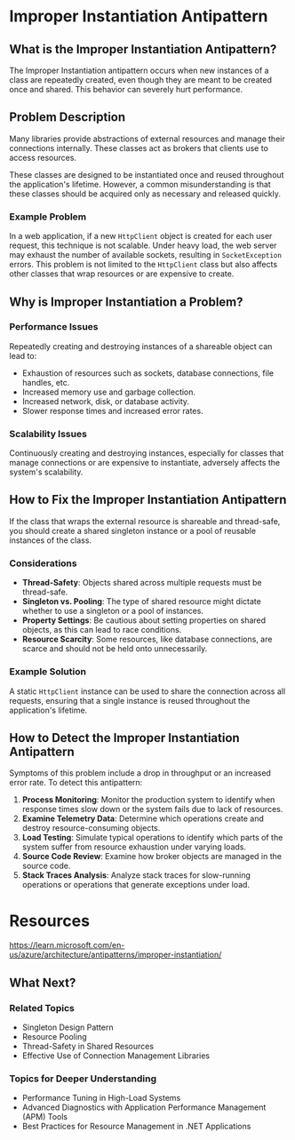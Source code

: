 # Improper Instantiation Antipattern

## What is the Improper Instantiation Antipattern?

The Improper Instantiation antipattern occurs when new instances of a class are repeatedly created, even though they are meant to be created once and shared. This behavior can severely hurt performance.

## Problem Description

Many libraries provide abstractions of external resources and manage their connections internally. These classes act as brokers that clients use to access resources.

These classes are designed to be instantiated once and reused throughout the application's lifetime. However, a common misunderstanding is that these classes should be acquired only as necessary and released quickly.

### Example Problem

In a web application, if a new `HttpClient` object is created for each user request, this technique is not scalable. Under heavy load, the web server may exhaust the number of available sockets, resulting in `SocketException` errors. This problem is not limited to the `HttpClient` class but also affects other classes that wrap resources or are expensive to create.

## Why is Improper Instantiation a Problem?

### Performance Issues

Repeatedly creating and destroying instances of a shareable object can lead to:

- Exhaustion of resources such as sockets, database connections, file handles, etc.
- Increased memory use and garbage collection.
- Increased network, disk, or database activity.
- Slower response times and increased error rates.

### Scalability Issues

Continuously creating and destroying instances, especially for classes that manage connections or are expensive to instantiate, adversely affects the system's scalability.

## How to Fix the Improper Instantiation Antipattern

If the class that wraps the external resource is shareable and thread-safe, you should create a shared singleton instance or a pool of reusable instances of the class.

### Considerations

- **Thread-Safety**: Objects shared across multiple requests must be thread-safe.
- **Singleton vs. Pooling**: The type of shared resource might dictate whether to use a singleton or a pool of instances.
- **Property Settings**: Be cautious about setting properties on shared objects, as this can lead to race conditions.
- **Resource Scarcity**: Some resources, like database connections, are scarce and should not be held onto unnecessarily.

### Example Solution

A static `HttpClient` instance can be used to share the connection across all requests, ensuring that a single instance is reused throughout the application's lifetime.

## How to Detect the Improper Instantiation Antipattern

Symptoms of this problem include a drop in throughput or an increased error rate. To detect this antipattern:

1. **Process Monitoring**: Monitor the production system to identify when response times slow down or the system fails due to lack of resources.
2. **Examine Telemetry Data**: Determine which operations create and destroy resource-consuming objects.
3. **Load Testing**: Simulate typical operations to identify which parts of the system suffer from resource exhaustion under varying loads.
4. **Source Code Review**: Examine how broker objects are managed in the source code.
5. **Stack Traces Analysis**: Analyze stack traces for slow-running operations or operations that generate exceptions under load.

# Resources

https://learn.microsoft.com/en-us/azure/architecture/antipatterns/improper-instantiation/

## What Next?

### Related Topics

- Singleton Design Pattern
- Resource Pooling
- Thread-Safety in Shared Resources
- Effective Use of Connection Management Libraries

### Topics for Deeper Understanding

- Performance Tuning in High-Load Systems
- Advanced Diagnostics with Application Performance Management (APM) Tools
- Best Practices for Resource Management in .NET Applications

